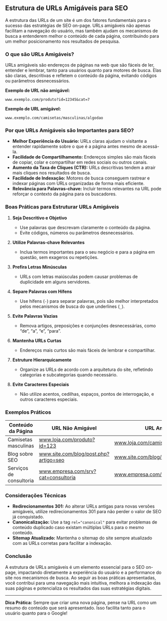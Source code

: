 
## Estrutura de URLs Amigáveis para SEO

A estrutura das URLs de um site é um dos fatores fundamentais para o sucesso das estratégias de SEO on-page. URLs amigáveis não apenas facilitam a navegação do usuário, mas também ajudam os mecanismos de busca a entenderem melhor o conteúdo de cada página, contribuindo para um melhor posicionamento nos resultados de pesquisa.

### O que são URLs Amigáveis?

URLs amigáveis são endereços de páginas na web que são fáceis de ler, entender e lembrar, tanto para usuários quanto para motores de busca. Elas são claras, descritivas e refletem o conteúdo da página, evitando códigos ou parâmetros desnecessários.

**Exemplo de URL não amigável:**
```
www.exemplo.com/produto?id=12345&cat=7
```

**Exemplo de URL amigável:**
```
www.exemplo.com/camisetas/masculinas/algodao
```

### Por que URLs Amigáveis são Importantes para SEO?

- **Melhor Experiência do Usuário:** URLs claras ajudam o visitante a entender rapidamente sobre o que é a página antes mesmo de acessá-la.
- **Facilidade de Compartilhamento:** Endereços simples são mais fáceis de copiar, colar e compartilhar em redes sociais ou outros canais.
- **Aumento da Taxa de Cliques (CTR):** URLs descritivas tendem a atrair mais cliques nos resultados de busca.
- **Facilidade de Indexação:** Motores de busca conseguem rastrear e indexar páginas com URLs organizadas de forma mais eficiente.
- **Relevância para Palavras-chave:** Incluir termos relevantes na URL pode reforçar o contexto da página para os buscadores.

### Boas Práticas para Estruturar URLs Amigáveis

1. **Seja Descritivo e Objetivo**
   - Use palavras que descrevam claramente o conteúdo da página.
   - Evite códigos, números ou parâmetros desnecessários.

2. **Utilize Palavras-chave Relevantes**
   - Inclua termos importantes para o seu negócio e para a página em questão, sem exageros ou repetições.

3. **Prefira Letras Minúsculas**
   - URLs com letras maiúsculas podem causar problemas de duplicidade em alguns servidores.

4. **Separe Palavras com Hífens**
   - Use hífens (`-`) para separar palavras, pois são melhor interpretados pelos mecanismos de busca do que underlines (`_`).

5. **Evite Palavras Vazias**
   - Remova artigos, preposições e conjunções desnecessárias, como “de”, “a”, “e”, “para”.

6. **Mantenha URLs Curtas**
   - Endereços mais curtos são mais fáceis de lembrar e compartilhar.

7. **Estruture Hierarquicamente**
   - Organize as URLs de acordo com a arquitetura do site, refletindo categorias e subcategorias quando necessário.

8. **Evite Caracteres Especiais**
   - Não utilize acentos, cedilhas, espaços, pontos de interrogação, e outros caracteres especiais.

### Exemplos Práticos

| Conteúdo da Página         | URL Não Amigável                        | URL Amigável                           |
|---------------------------|-----------------------------------------|----------------------------------------|
| Camisetas masculinas      | www.loja.com/produto?id=123             | www.loja.com/camisetas/masculinas      |
| Blog sobre SEO            | www.site.com/blog/post.php?artigo=seo   | www.site.com/blog/seo                  |
| Serviços de consultoria   | www.empresa.com/srv?cat=consultoria     | www.empresa.com/servicos/consultoria   |

### Considerações Técnicas

- **Redirecionamentos 301:** Ao alterar URLs antigas para novas versões amigáveis, utilize redirecionamentos 301 para não perder o valor de SEO já conquistado.
- **Canonicalização:** Use a tag `rel="canonical"` para evitar problemas de conteúdo duplicado caso existam múltiplas URLs para o mesmo conteúdo.
- **Sitemap Atualizado:** Mantenha o sitemap do site sempre atualizado com as URLs corretas para facilitar a indexação.

### Conclusão

A estrutura de URLs amigáveis é um elemento essencial para o SEO on-page, impactando diretamente a experiência do usuário e a performance do site nos mecanismos de busca. Ao seguir as boas práticas apresentadas, você contribui para uma navegação mais intuitiva, melhora a indexação das suas páginas e potencializa os resultados das suas estratégias digitais.

---
**Dica Prática:** Sempre que criar uma nova página, pense na URL como um resumo do conteúdo que será apresentado. Isso facilita tanto para o usuário quanto para o Google!
```
